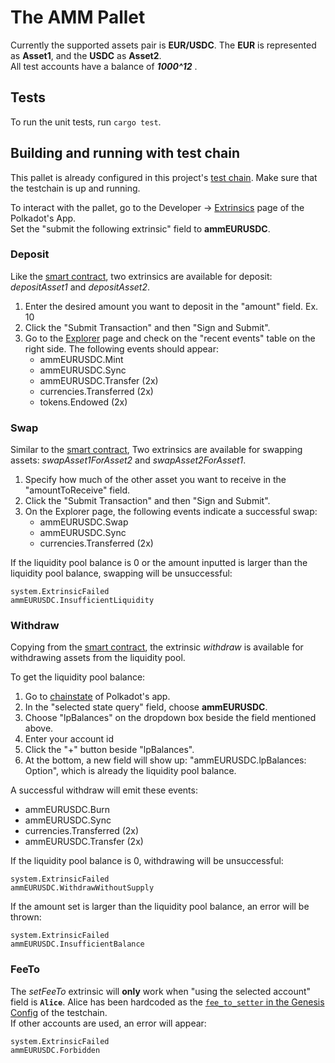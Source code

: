 # The AMM Pallet
 
Currently the supported assets pair is **EUR/USDC**. The **EUR** is represented as **Asset1**, and the **USDC** as **Asset2**.  
All test accounts have a balance of **_1000^12_** .

## Tests
To run the unit tests, run `cargo test`.

## Building and running with test chain
This pallet is already configured in this project's [test chain](../testchain). Make sure that the testchain is up and running.

To interact with the pallet, go to the Developer -> [Extrinsics](https://polkadot.js.org/apps/#/extrinsics) page of the Polkadot's App.   
Set the "submit the following extrinsic" field to **ammEURUSDC**.


### Deposit
Like the [smart contract](https://pendulum.gitbook.io/pendulum-docs/get-started/playground-ui/interacting-with-the-amm#deposit), two extrinsics are available for deposit: _depositAsset1_ and _depositAsset2_.
1. Enter the desired amount you want to deposit in the "amount" field. Ex. 10
2. Click the "Submit Transaction" and then "Sign and Submit".
3. Go to the [Explorer](https://polkadot.js.org/apps/#/explorer) page and check on the "recent events" table on the right side. The following events should appear:
   - ammEURUSDC.Mint
   - ammEURUSDC.Sync
   - ammEURUSDC.Transfer (2x)
   - currencies.Transferred (2x)
   - tokens.Endowed (2x)

### Swap
Similar to the [smart contract](https://pendulum.gitbook.io/pendulum-docs/get-started/playground-ui/interacting-with-the-amm#swap), Two extrinsics are available for swapping assets: _swapAsset1ForAsset2_ and _swapAsset2ForAsset1_.  

1. Specify how much of the other asset you want to receive in the "amountToReceive" field.
2. Click the "Submit Transaction" and then "Sign and Submit".
3. On the Explorer page, the following events indicate a successful swap:
   - ammEURUSDC.Swap 
   - ammEURUSDC.Sync 
   - currencies.Transferred (2x)

If the liquidity pool balance is 0 or the amount inputted is larger than the liquidity pool balance, swapping will be unsuccessful:
```
system.ExtrinsicFailed
ammEURUSDC.InsufficientLiquidity
```

### Withdraw
Copying from the [smart contract](https://pendulum.gitbook.io/pendulum-docs/get-started/playground-ui/interacting-with-the-amm#withdraw), the extrinsic _withdraw_ is available for withdrawing assets from the liquidity pool.

To get the liquidity pool balance:
1. Go to [chainstate](https://polkadot.js.org/apps/#/chainstate) of Polkadot's app.
2. In the "selected state query" field, choose **ammEURUSDC**. 
3. Choose "lpBalances" on the dropdown box beside the field mentioned above.
4. Enter your account id
5. Click the "+" button beside "lpBalances".
6. At the bottom, a new field will show up: "ammEURUSDC.lpBalances: Option<u128>", which is already the liquidity pool balance.

A successful withdraw will emit these events:
- ammEURUSDC.Burn 
- ammEURUSDC.Sync 
- currencies.Transferred (2x)
- ammEURUSDC.Transfer (2x)

If the liquidity pool balance is 0, withdrawing will be unsuccessful:
```
system.ExtrinsicFailed
ammEURUSDC.WithdrawWithoutSupply
```

If the amount set is larger than the liquidity pool balance, an error will be thrown:
```
system.ExtrinsicFailed
ammEURUSDC.InsufficientBalance
```

### FeeTo
The _setFeeTo_ extrinsic will **only** work when "using the selected account" field is **`Alice`**. Alice has been hardcoded as the [`fee_to_setter` in the Genesis Config](https://github.com/pendulum-chain/pendulum-amm/blob/629131197c3b94304a100199b476bba0f87cd516/testchain/node/src/chain_spec.rs#L181) of the testchain.  
If other accounts are used, an error will appear:
```
system.ExtrinsicFailed
ammEURUSDC.Forbidden
```